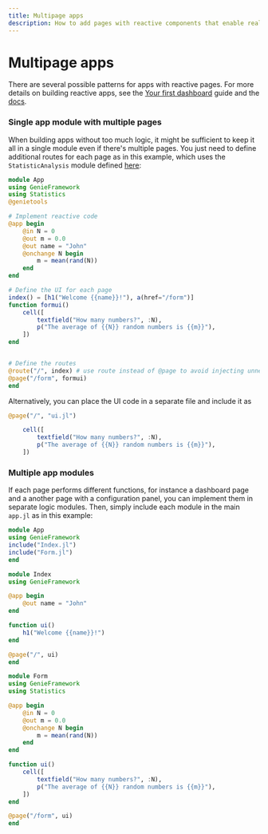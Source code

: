 ```yaml
---
title: Multipage apps
description: How to add pages with reactive components that enable real-time interactivity with the UI.
---
```


# Multipage apps

There are several possible patterns for apps with reactive pages. For more details on building reactive apps, see the [Your first dashboard](/framework/stipple.jl/guides/first-dashboard) guide and the [docs](/framework/stipple.jl/).

### Single app module with multiple pages

When building apps without too much logic, it might be sufficient to keep it all in a single module even if there's multiple pages. You just need to define additional routes for each page as in this example, which uses the `StatisticAnalysis` module defined [here](/docs/guides/first-dashboard):

```julia [app.jl]
module App
using GenieFramework
using Statistics
@genietools

# Implement reactive code
@app begin
    @in N = 0
    @out m = 0.0
    @out name = "John"
    @onchange N begin
        m = mean(rand(N))
    end
end

# Define the UI for each page
index() = [h1("Welcome {{name}}!"), a(href="/form")]
function formui()
    cell([
        textfield("How many numbers?", :N),
        p("The average of {{N}} random numbers is {{m}}"),
    ])
end


# Define the routes
@route("/", index) # use route instead of @page to avoid injecting unnecessary javascript
@page("/form", formui)
end
```

Alternatively, you can place the UI code in a separate file and include it as
```julia [app.jl]
@page("/", "ui.jl")
```

```julia [ui.jl]
    cell([
        textfield("How many numbers?", :N),
        p("The average of {{N}} random numbers is {{m}}"),
    ])
```

### Multiple app modules

If each page performs different functions, for instance a dashboard page and a another page with a configuration panel, you can implement them in separate logic modules. Then, simply include each module in the main `app.jl` as in this example:

```julia [app.jl]
module App
using GenieFramework
include("Index.jl")
include("Form.jl")
end
```


```julia [Index.jl]
module Index
using GenieFramework

@app begin
    @out name = "John"
end

function ui()
    h1("Welcome {{name}}!")
end

@page("/", ui)
end
```

```julia [Form.jl]
module Form
using GenieFramework
using Statistics

@app begin
    @in N = 0
    @out m = 0.0
    @onchange N begin
        m = mean(rand(N))
    end
end

function ui()
    cell([
        textfield("How many numbers?", :N),
        p("The average of {{N}} random numbers is {{m}}"),
    ])
end

@page("/form", ui)
end
```
